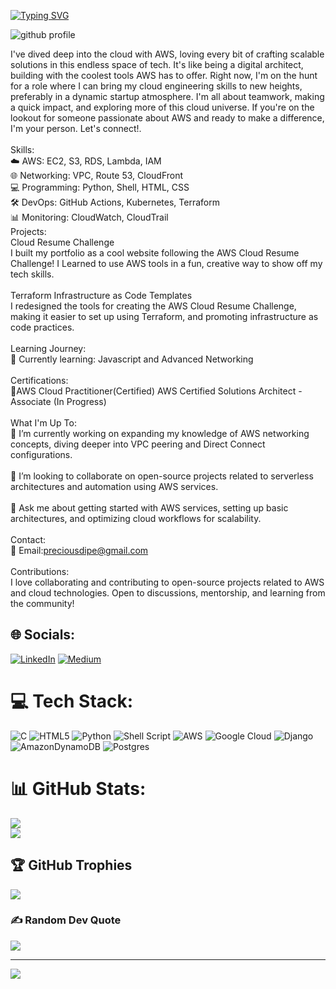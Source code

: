 [![Typing SVG](https://readme-typing-svg.demolab.com/?lines=Hello😄;My+Name+is+Precious+Ogundipe)](https://git.io/typing-svg)

![github profile](https://github.com/PreciousDipe/PreciousDipe/assets/45766007/f7447327-a23b-4f0e-97e3-93af43ab9f5f)

I've dived deep into the cloud with AWS, loving every bit of crafting scalable solutions in this endless space of tech. It's like being a digital architect, building with the coolest tools AWS has to offer.
Right now, I'm on the hunt for a role where I can bring my cloud engineering skills to new heights, preferably in a dynamic startup atmosphere. I'm all about teamwork, making a quick impact, and exploring more of this cloud universe. If you're on the lookout for someone passionate about AWS and ready to make a difference, I'm your person. Let's connect!.<br><br>Skills:<br>☁️ AWS: EC2, S3, RDS, Lambda, IAM<br>🌐 Networking: VPC, Route 53, CloudFront<br>💻 Programming: Python, Shell, HTML, CSS <br>🛠️ DevOps: GitHub Actions, Kubernetes, Terraform<br>📊 Monitoring: CloudWatch, CloudTrail<br>Projects:<br>Cloud Resume Challenge<br>I built my portfolio as a cool website following the AWS Cloud Resume Challenge! I Learned to use AWS tools in a fun, creative way to show off my tech skills.<br><br>Terraform Infrastructure as Code Templates<br>I redesigned the tools for creating the AWS Cloud Resume Challenge, making it easier to set up using Terraform, and promoting infrastructure as code practices.<br><br>Learning Journey:<br>📘 Currently learning: Javascript and Advanced Networking<br><br>Certifications:<br>🏅AWS Cloud Practitioner(Certified) AWS Certified Solutions Architect - Associate (In Progress)<br><br>What I'm Up To:<br>🔭 I’m currently working on expanding my knowledge of AWS networking concepts, diving deeper into VPC peering and Direct Connect configurations.<br><br>👯 I’m looking to collaborate on open-source projects related to serverless architectures and automation using AWS services.<br><br>💬 Ask me about getting started with AWS services, setting up basic architectures, and optimizing cloud workflows for scalability.<br><br>Contact:<br>📧 Email:preciousdipe@gmail.com <br><br>Contributions:<br>I love collaborating and contributing to open-source projects related to AWS and cloud technologies. Open to discussions, mentorship, and learning from the community!


## 🌐 Socials:
[![LinkedIn](https://img.shields.io/badge/LinkedIn-%230077B5.svg?logo=linkedin&logoColor=white)](https://www.linkedin.com/in/precious-ogundipe-371a69173/) [![Medium](https://img.shields.io/badge/Medium-12100E?logo=medium&logoColor=white)](https://medium.com/@preciousdipe)

# 💻 Tech Stack:
![C](https://img.shields.io/badge/c-%2300599C.svg?style=flat&logo=c&logoColor=white) ![HTML5](https://img.shields.io/badge/html5-%23E34F26.svg?style=flat&logo=html5&logoColor=white) ![Python](https://img.shields.io/badge/python-3670A0?style=flat&logo=python&logoColor=ffdd54) ![Shell Script](https://img.shields.io/badge/shell_script-%23121011.svg?style=flat&logo=gnu-bash&logoColor=white) ![AWS](https://img.shields.io/badge/AWS-%23FF9900.svg?style=flat&logo=amazon-aws&logoColor=white) ![Google Cloud](https://img.shields.io/badge/GoogleCloud-%234285F4.svg?style=flat&logo=google-cloud&logoColor=white) ![Django](https://img.shields.io/badge/django-%23092E20.svg?style=flat&logo=django&logoColor=white) ![AmazonDynamoDB](https://img.shields.io/badge/Amazon%20DynamoDB-4053D6?style=flat&logo=Amazon%20DynamoDB&logoColor=white) ![Postgres](https://img.shields.io/badge/postgres-%23316192.svg?style=flat&logo=postgresql&logoColor=white)
# 📊 GitHub Stats:
![](https://github-readme-streak-stats.herokuapp.com/?user=preciousdipe&theme=midnight-purple&hide_border=false)<br/>
![](https://github-readme-stats.vercel.app/api/top-langs/?username=preciousdipe&theme=midnight-purple&hide_border=false&include_all_commits=true&count_private=true&layout=compact)

## 🏆 GitHub Trophies
![](https://github-profile-trophy.vercel.app/?username=preciousdipe&theme=juicyfresh&no-frame=false&no-bg=false&margin-w=4)

### ✍️ Random Dev Quote
![](https://quotes-github-readme.vercel.app/api?type=horizontal&theme=radical)

---
[![](https://visitcount.itsvg.in/api?id=preciousdipe&icon=4&color=5)](https://visitcount.itsvg.in)
